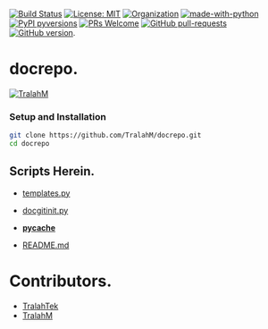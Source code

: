 
[![Build Status](https://travis-ci.com/TralahM/docrepo.svg?branch=master)](https://travis-ci.com/TralahM/docrepo)
[![License: MIT](https://img.shields.io/badge/License-MIT-red.svg)](https://opensource.org/licenses/MIT)
[![Organization](https://img.shields.io/badge/Org-TralahTek-blue.svg)](https://github.com/TralahTek)
[![made-with-python](https://img.shields.io/badge/Made%20with-Python-1f425f.svg)](https://www.python.org/)
[![PyPI pyversions](https://img.shields.io/pypi/pyversions/ansicolortags.svg)](https://pypi.python.org/pypi/ansicolortags/)
[![PRs Welcome](https://img.shields.io/badge/PRs-welcome-brightgreen.svg?style=flat-square)](https://github.com/TralahM/pull/)
[![GitHub pull-requests](https://img.shields.io/github/issues-pr/Naereen/StrapDown.js.svg)](https://gitHub.com/TralahM/docrepo/pull/)
[![GitHub version](https://badge.fury.io/gh/Naereen%2FStrapDown.js.svg)](https://github.com/TralahM/docrepo).

# docrepo.


[![TralahM](https://img.shields.io/badge/Author-TralahM-cyan.svg?style=for-the-badge)](https://github.com/TralahM)

### Setup and Installation

```Bash
git clone https://github.com/TralahM/docrepo.git
cd docrepo
```

## Scripts Herein.

* [templates.py](https://github.com/TralahM/docrepo/blob/master/templates.py)

* [docgitinit.py](https://github.com/TralahM/docrepo/blob/master/docgitinit.py)

* [__pycache__](https://github.com/TralahM/docrepo/blob/master/__pycache__)

* [README.md](https://github.com/TralahM/docrepo/blob/master/README.md)

# Contributors.

* [TralahTek](https://github.com/TralahTek)
* [TralahM](https://github.com/TralahM)
